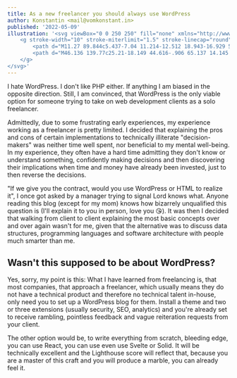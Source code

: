 ```yaml
---
title: As a new freelancer you should always use WordPress
author: Konstantin <mail@vomkonstant.in>
published: '2022-05-09'
illustration: '<svg viewBox="0 0 250 250" fill="none" xmlns="http://www.w3.org/2000/svg">
    <g stroke-width="10" stroke-miterlimit="1.5" stroke-linecap="round" stroke-linejoin="round">
        <path d="M11.27 89.844c5.437-7.04 11.214-12.512 18.943-16.929 55.62-31.782 87.677 36.25 135.593 50.062 30.354 8.75 73.913-3.376 72.299-42.482" stroke="currentcolor" stroke-width="20.491799999999998"/>
        <path d="M46.136 139.77c25.21-18.149 44.616-.906 65.137 14.145 26.56 19.479 59 38.254 91.556 19.935" stroke="currentColor" stroke-width="20.491799999999998"/>
    </g>
</svg>'
---
```


I hate WordPress. I don't like PHP either. If anything I am biased in the opposite direction. Still, I am convinced, that WordPress is the only viable option for someone trying to take on web development clients as a solo freelancer.

Admittedly, due to some frustrating early experiences, my experience working as a freelancer is pretty limited. I decided that explaining the pros and cons of certain implementations to technically illiterate "decision-makers" was neither time well spent, nor beneficial to my mental well-being. In my experience, they often have a hard time admitting they don't know or understand something, confidently making decisions and then discovering their implications when time and money have already been invested, just to then reverse the decisions.

"If we give you the contract, would you use WordPress or HTML to realize it", I once got asked by a manager trying to signal Lord knows what. Anyone reading this blog (except for my mom) knows how bizarrely unqualified this question is (I'll explain it to you in person, love you 😘). It was then I decided that walking from client to client explaining the most basic concepts over and over again wasn't for me, given that the alternative was to discuss data structures, programming languages and software architecture with people much smarter than me.

## Wasn't this supposed to be about WordPress?

Yes, sorry, my point is this: What I have learned from freelancing is, that most companies, that approach a freelancer, which usually means they do not have a technical product and therefore no technical talent in-house, only need you to set up a WordPress blog for them. Install a theme and two or three extensions (usually security, SEO, analytics) and you're already set to receive rambling, pointless feedback and vague reiteration requests from your client.

The other option would be, to write everything from scratch, bleeding edge, you can use React, you can use even use Svelte or Solid. It will be technically excellent and the Lighthouse score will reflect that, because you are a master of this craft and you will produce a marble, you can already feel it.
